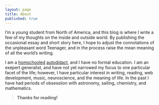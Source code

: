 ```yaml
---
layout: page
title: About
published: true
---
```


I’m a young student from North of America, and this blog is where I write a few of my thoughts on the inside and outside world. By publishing the occasional essay and short story here, I hope to adjust the connotations of the unpleasant word Teenager, and in the process raise the mean meaning of all the world’s writing.

I am a [homschooled](http://wikipedia.org/wiki/homeschooling) [autodidact](http://wikipedia.org/wiki/autodidact), and I have no formal education. I am an exepert generalist, and have not yet narrowed my focus to one particular facet of the life; however, I have particular interest in writing, reading, web development, music, neuroscience, and the meaning of life. In the past I have had periods of obsessiion with astronomy, sailing, chemistry, and mathematics. 

>**Thanks for reading!**